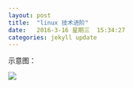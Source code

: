 ```yaml
---
layout: post
title:  "linux 技术进阶"
date:   2016-3-16 星期三  15:34:27 
categories: jekyll update
---
```


示意图：

![](http://7xppz2.com1.z0.glb.clouddn.com/56.jpg)